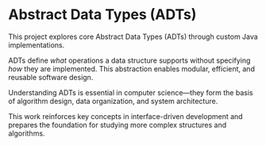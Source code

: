 # Abstract Data Types (ADTs)

This project explores core Abstract Data Types (ADTs) through custom Java implementations.

ADTs define *what* operations a data structure supports without specifying *how* they are implemented. This abstraction enables modular, efficient, and reusable software design.

Understanding ADTs is essential in computer science—they form the basis of algorithm design, data organization, and system architecture.

This work reinforces key concepts in interface-driven development and prepares the foundation for studying more complex structures and algorithms.
